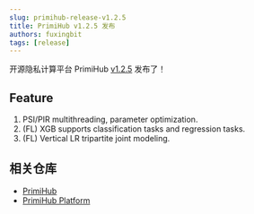 ```yaml
---
slug: primihub-release-v1.2.5
title: PrimiHub v1.2.5 发布
authors: fuxingbit
tags: [release]
---
```


开源隐私计算平台 PrimiHub [v1.2.5](https://github.com/primihub/primihub/releases/tag/1.2.5) 发布了！

<!--truncate-->

## Feature

1. PSI/PIR multithreading, parameter optimization.
2. (FL) XGB supports classification tasks and regression tasks.
3. (FL) Vertical LR tripartite joint modeling.

## 相关仓库

* [PrimiHub](https://github.com/primihub/primihub)
* [PrimiHub Platform](https://github.com/primihub/primihub-platform)